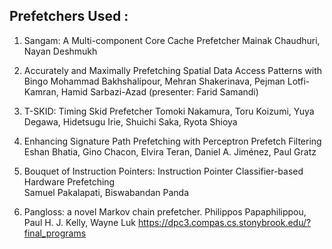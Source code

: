 ## Prefetchers Used : 

1. Sangam: A Multi-component Core Cache Prefetcher
Mainak Chaudhuri, Nayan Deshmukh

2. Accurately and Maximally Prefetching Spatial Data Access Patterns with Bingo
Mohammad Bakhshalipour, Mehran Shakerinava, Pejman Lotfi-Kamran, Hamid Sarbazi-Azad (presenter: Farid Samandi) 	

3. T-SKID: Timing Skid Prefetcher
Tomoki Nakamura, Toru Koizumi, Yuya Degawa, Hidetsugu Irie, Shuichi Saka, Ryota Shioya

4. Enhancing Signature Path Prefetching with Perceptron Prefetch Filtering
Eshan Bhatia, Gino Chacon, Elvira Teran, Daniel A. Jiménez, Paul Gratz

5. Bouquet of Instruction Pointers: Instruction Pointer Classifier-based Hardware Prefetching    
Samuel Pakalapati, Biswabandan Panda

6. Pangloss: a novel Markov chain prefetcher.
Philippos Papaphilippou, Paul H. J. Kelly, Wayne Luk
https://dpc3.compas.cs.stonybrook.edu/?final_programs
